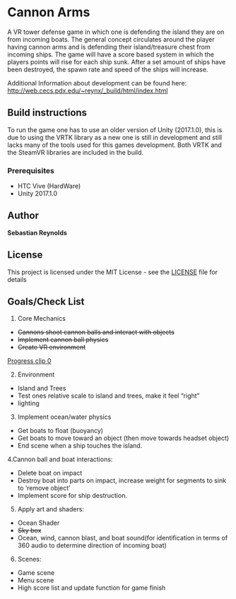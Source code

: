 # Cannon Arms
A VR tower defense game in which one is defending the island they are on from incoming boats. The general concept circulates around the player having cannon arms and is defending their island/treasure chest from incoming ships. The game will have a score based system in which the players points will rise for each ship sunk. After a set amount of ships have been destroyed, the spawn rate and speed of the ships will increase.

Additional Information about development can be found here: http://web.cecs.pdx.edu/~reynx/_build/html/index.html

## Build instructions
To run the game one has to use an older version of Unity (2017.1.0), this is due to using the VRTK library as a new one is still in development and still lacks many of the tools used for this games development. Both VRTK and the SteamVR libraries are included in the build. 

### Prerequisites
* HTC Vive (HardWare)
* Unity 2017.1.0

## Author

**Sebastian Reynolds**

## License

This project is licensed under the MIT License - see the [LICENSE](LICENSE) file for details


## Goals/Check List
1. Core Mechanics
  * ~~Cannons shoot cannon balls and interact with objects~~
  * ~~Implement cannon ball physics~~
  * ~~Create VR environment~~
  
  [Progress clip 0](https://media.giphy.com/media/LUQ6WC0pFwB7213LWJ/giphy.gif)

2. Environment
  * Island and Trees
  * Test ones relative scale to island and trees, make it feel “right”
  * lighting

3. Implement ocean/water physics
  * Get boats to float (buoyancy)
  * Get boats to move toward an object (then move towards headset object)
  * End scene when a ship touches the island.

4.Cannon ball and boat interactions:
  * Delete boat on impact
  * Destroy boat into parts on impact, increase weight for segments to sink to ‘remove object’
  * Implement score for ship destruction.

5. Apply art and shaders:
  * Ocean Shader
  * ~~Sky box~~
  * Ocean, wind, cannon blast, and boat sound(for identification in terms of 360 audio to determine direction of incoming boat)

6. Scenes:
  * Game scene
  * Menu scene
  * High score list and update function for game finish

